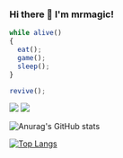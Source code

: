 ### Hi there 👋 I'm mrmagic!

``` js
while alive()
{
  eat();
  game();
  sleep();
}

revive();
```

[![](https://img.shields.io/badge/Game-Minecraft-green)](https://minecraft.net) [![](https://img.shields.io/badge/Game-OpenRCT2-orange)](https://openrct2.org)

![Anurag's GitHub stats](https://github-readme-stats.vercel.app/api?username=mrmagic2020&show_icons=true&theme=tokyonight)

[![Top Langs](https://github-readme-stats.vercel.app/api/top-langs/?username=anuraghazra&layout=compact)](https://github.com/anuraghazra/github-readme-stats)
